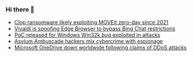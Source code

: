 ### Hi there 👋

<!--START_SECTION:feed-->
* [Clop ransomware likely exploiting MOVEit zero-day since 2021](https://www.bleepingcomputer.com/news/security/clop-ransomware-likely-exploiting-moveit-zero-day-since-2021/)
* [Vivaldi is spoofing Edge Browser to bypass Bing Chat restrictions](https://www.bleepingcomputer.com/news/microsoft/vivaldi-is-spoofing-edge-browser-to-bypass-bing-chat-restrictions/)
* [PoC released for Windows Win32k bug exploited in attacks](https://www.bleepingcomputer.com/news/security/poc-released-for-windows-win32k-bug-exploited-in-attacks/)
* [Asylum Ambuscade hackers mix cybercrime with espionage](https://www.bleepingcomputer.com/news/security/asylum-ambuscade-hackers-mix-cybercrime-with-espionage/)
* [Microsoft OneDrive down worldwide following claims of DDoS attacks](https://www.bleepingcomputer.com/news/microsoft/microsoft-onedrive-down-worldwide-following-claims-of-ddos-attacks/)
<!--END_SECTION:feed-->

<!--
**frankenk/frankenk** is a ✨ _special_ ✨ repository because its `README.md` (this file) appears on your GitHub profile.

Here are some ideas to get you started:

- 🔭 I’m currently working on ...
- 🌱 I’m currently learning ...
- 👯 I’m looking to collaborate on ...
- 🤔 I’m looking for help with ...
- 💬 Ask me about ...
- 📫 How to reach me: ...
- 😄 Pronouns: ...
- ⚡ Fun fact: ...
-->



